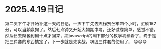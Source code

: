 # 2025.4.19日记

第二天下午才开始补这一天的日记，一天下午先去天梯赛坐牢四个小时，狂砍157分，可以当躺赢狗了。然后七点钟又开始大物期中考，还好试卷简单，感觉不错。然后出去聚餐到到十点才回来，把javascript的剩下部分的教学视频看了。终于是把三件套的东西搞定了，下一步就是先实战，巩固三件套的使用了。 😋😋😋
